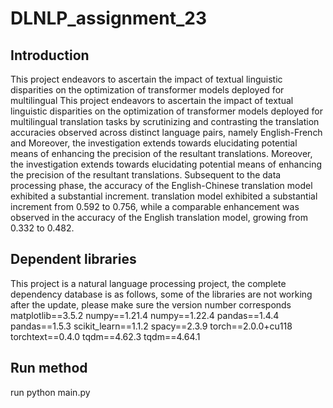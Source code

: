 # DLNLP_assignment_23
## Introduction
This project endeavors to ascertain the impact of textual linguistic disparities on the optimization of transformer models deployed for multilingual This project endeavors to ascertain the impact of textual linguistic disparities on the optimization of transformer models deployed for multilingual translation tasks by scrutinizing and contrasting the translation accuracies observed across distinct language pairs, namely English-French and Moreover, the investigation extends towards elucidating potential means of enhancing the precision of the resultant translations. Moreover, the investigation extends towards elucidating potential means of enhancing the precision of the resultant translations. Subsequent to the data processing phase, the accuracy of the English-Chinese translation model exhibited a substantial increment. translation model exhibited a substantial increment from 0.592 to 0.756, while a comparable enhancement was observed in the accuracy of the English translation model, growing from 0.332 to 0.482.
## Dependent libraries
This project is a natural language processing project, the complete dependency database is as follows, some of the libraries are not working after the update, please make sure the version number corresponds
matplotlib==3.5.2
numpy==1.21.4
numpy==1.22.4
pandas==1.4.4
pandas==1.5.3
scikit_learn==1.1.2
spacy==2.3.9
torch==2.0.0+cu118
torchtext==0.4.0
tqdm==4.62.3
tqdm==4.64.1
## Run method
run 
python main.py
